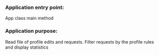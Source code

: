 ### Application entry point:
App class main method

### Application purpose:
Read file of profile edits and requests. Filter requests by the profile rules and display statistics